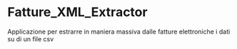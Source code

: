 # Fatture_XML_Extractor
Applicazione per estrarre in maniera massiva dalle fatture elettroniche i dati su di un file csv
